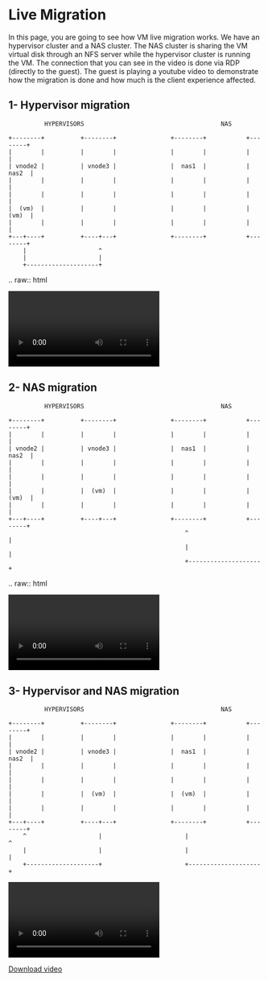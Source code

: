 # Live Migration

In this page, you are going to see how VM live migration works. We have  an hypervisor cluster and a NAS cluster. The NAS cluster is sharing the VM virtual disk through an NFS server while the hypervisor cluster is running the VM. The connection that you can see in the video is done via RDP (directly to the guest). The guest is playing a youtube video to demonstrate how the migration is done and how much is the client experience affected.



## 1- Hypervisor migration

```
          HYPERVISORS                                      NAS

+--------+          +--------+               +--------+           +--------+
|        |          |        |               |        |           |        |
| vnode2 |          | vnode3 |               |  nas1  |           |  nas2  |
|        |          |        |               |        |           |        |
|        |          |        |               |        |           |        |
|  (vm)  |          |        |               |        |           |  (vm)  |
|        |          |        |               |        |           |        |
+---+----+          +----+---+               +--------+           +--------+
    |                    ^
    |                    |
    +--------------------+
```

.. raw:: html

<video controls>

​	<source src="live-migration/migration_hypervisor.mp4" type="video/mp4">

</video>





## 2- NAS migration

```
          HYPERVISORS                                      NAS

+--------+          +--------+               +--------+           +--------+
|        |          |        |               |        |           |        |
| vnode2 |          | vnode3 |               |  nas1  |           |  nas2  |
|        |          |        |               |        |           |        |
|        |          |        |               |        |           |        |
|        |          |  (vm)  |               |        |           |  (vm)  |
|        |          |        |               |        |           |        |
+---+----+          +----+---+               +--------+           +--------+
                                                 ^                    |
                                                 |                    |
                                                 +--------------------+
```

.. raw:: html

<video controls>

​	<source src="live-migration/migration_nas.mp4" type="video/mp4">

</video>



## 3- Hypervisor and NAS migration

```
          HYPERVISORS                                      NAS

+--------+          +--------+               +--------+           +--------+
|        |          |        |               |        |           |        |
| vnode2 |          | vnode3 |               |  nas1  |           |  nas2  |
|        |          |        |               |        |           |        |
|        |          |        |               |        |           |        |
|        |          |  (vm)  |               |  (vm)  |           |        |
|        |          |        |               |        |           |        |
+---+----+          +----+---+               +--------+           +--------+
    ^                    |                       |                    ^
    |                    |                       |                    |
    +--------------------+                       +--------------------+
```

<video controls>

​	<source src="storage/live-migration/migration_desfase.mp4" type="video/mp4">

</video>

[Download video](storage/live-migration/migration_desfase.mp4)